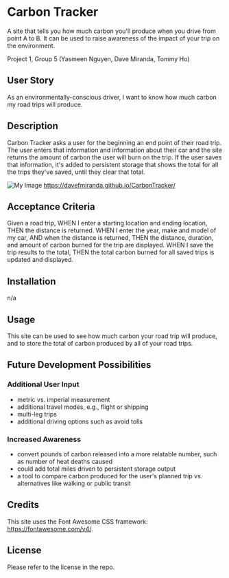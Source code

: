 # Carbon Tracker
A site that tells you how much carbon you'll produce when you drive from point A to B. It can be used to raise awareness of the impact of your trip on the environment.

Project 1, Group 5 (Yasmeen Nguyen, Dave Miranda, Tommy Ho)

## User Story
As an environmentally-conscious driver, I want to know how much carbon my road trips will produce.

## Description
Carbon Tracker asks a user for the beginning an end point of their road trip. The user enters that information and information about their car and the site returns the amount of carbon the user will burn on the trip. If the user saves that information, it's added to persistent storage that shows the total for all the trips they've saved, until they clear that total.

![My Image](/assets/carbonTrackerIMG.png)
https://davefmiranda.github.io/CarbonTracker/

## Acceptance Criteria
Given a road trip,
WHEN I enter a starting location and ending location,
THEN the distance is returned.
WHEN I enter the year, make and model of my car,
AND when the distance is returned,
THEN the distance, duration, and amount of carbon burned for the trip are displayed.
WHEN I save the trip results to the total,
THEN the total carbon burned for all saved trips is updated and displayed.

## Installation
n/a

## Usage
This site can be used to see how much carbon your road trip will produce, and to store the total of carbon produced by all of your road trips.

## Future Development Possibilities
### Additional User Input
- metric vs. imperial measurement
- additional travel modes, e.g., flight or shipping
- multi-leg trips
- additional driving options such as avoid tolls

### Increased Awareness
- convert pounds of carbon released into a more relatable number, such as number of heat deaths caused
- could add total miles driven to persistent storage output
- a tool to compare carbon produced for the user's planned trip vs. alternatives like walking or public transit

## Credits
This site uses the Font Awesome CSS framework: https://fontawesome.com/v4/.

## License
Please refer to the license in the repo.